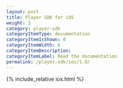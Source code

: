 ```yaml
---
layout: post
title: Player SDK for iOS
weight: 3
category: player-sdk
categoryItemType: documentation
categoryItemIsShown: 0
categoryItemWidth: 6
categoryItemDescription: 
categoryItemLabel: Read the documentation
permalink: /player-sdk/ios/1.0/
---
```

{% include_relative ios.html  %}